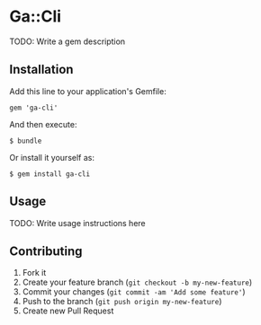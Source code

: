 # Ga::Cli

TODO: Write a gem description

## Installation

Add this line to your application's Gemfile:

    gem 'ga-cli'

And then execute:

    $ bundle

Or install it yourself as:

    $ gem install ga-cli

## Usage

TODO: Write usage instructions here

## Contributing

1. Fork it
2. Create your feature branch (`git checkout -b my-new-feature`)
3. Commit your changes (`git commit -am 'Add some feature'`)
4. Push to the branch (`git push origin my-new-feature`)
5. Create new Pull Request
